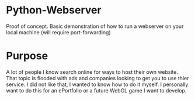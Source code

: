 # Python-Webserver
Proof of concept.
Basic demonstration of how to run a webserver on your local machine (will require port-forwarding) 

# Purpose
A lot of people I know search online for ways to host their own website. That topic is flooded with ads and companies looking to get you to use thier service.
I did not like that, I wanted to know how to do it myself. I personally want to do this for an ePortfolio or a future WebGL game I want to develop.

